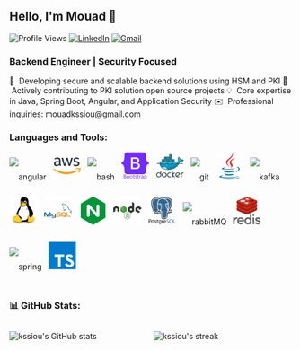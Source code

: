 <h2 align="left">Hello, I'm Mouad 👋</h2>

![Profile Views](https://komarev.com/ghpvc/?username=kssiou&style=flat-square) [![LinkedIn](https://img.shields.io/badge/LinkedIn-%230077B5.svg?style=flat-square&logo=linkedin&logoColor=white)](https://linkedin.com/in/mouadkssiou) [![Gmail](https://img.shields.io/badge/-Gmail-c14438?style=flat-square&logo=Gmail&logoColor=white)](mailto:mouadkssiou@gmail.com)

<h3 align="left">Backend Engineer | Security Focused</h3>
🚀  Developing secure and scalable backend solutions using HSM and PKI
🤝  Actively contributing to PKI solution open source projects
💡  Core expertise in Java, Spring Boot, Angular, and Application Security
✉️  Professional inquiries: mouadkssiou@gmail.com


<h3 align="left">Languages and Tools:</h3>
<p align="left" style="line-height: 70px"> 
  <img src="https://angular.io/assets/images/logos/angular/angular.svg" alt="angular" width="50" height="50"/>&nbsp;&nbsp;
  <img src="https://raw.githubusercontent.com/devicons/devicon/master/icons/amazonwebservices/amazonwebservices-original-wordmark.svg" alt="aws" width="50" height="50"/>&nbsp;&nbsp;
  <img src="https://www.vectorlogo.zone/logos/gnu_bash/gnu_bash-icon.svg" alt="bash" width="50" height="50"/>&nbsp;&nbsp;
  <img src="https://raw.githubusercontent.com/devicons/devicon/master/icons/bootstrap/bootstrap-plain-wordmark.svg" alt="bootstrap" width="50" height="50"/>&nbsp;&nbsp;
  <img src="https://raw.githubusercontent.com/devicons/devicon/master/icons/docker/docker-original-wordmark.svg" alt="docker" width="50" height="50"/>&nbsp;&nbsp;
  <img src="https://www.vectorlogo.zone/logos/git-scm/git-scm-icon.svg" alt="git" width="50" height="50"/>&nbsp;&nbsp;
  <img src="https://raw.githubusercontent.com/devicons/devicon/master/icons/java/java-original.svg" alt="java" width="50" height="50"/>&nbsp;&nbsp;
  <img src="https://www.vectorlogo.zone/logos/apache_kafka/apache_kafka-icon.svg" alt="kafka" width="50" height="50"/>&nbsp;&nbsp;
  <img src="https://raw.githubusercontent.com/devicons/devicon/master/icons/linux/linux-original.svg" alt="linux" width="50" height="50"/>&nbsp;&nbsp;
  <img src="https://raw.githubusercontent.com/devicons/devicon/master/icons/mysql/mysql-original-wordmark.svg" alt="mysql" width="50" height="50"/>&nbsp;&nbsp;
  <img src="https://raw.githubusercontent.com/devicons/devicon/master/icons/nginx/nginx-original.svg" alt="nginx" width="50" height="50"/>&nbsp;&nbsp;
  <img src="https://raw.githubusercontent.com/devicons/devicon/master/icons/nodejs/nodejs-original-wordmark.svg" alt="nodejs" width="50" height="50"/>&nbsp;&nbsp;
  <img src="https://raw.githubusercontent.com/devicons/devicon/master/icons/postgresql/postgresql-original-wordmark.svg" alt="postgresql" width="50" height="50"/>&nbsp;&nbsp;
  <img src="https://www.vectorlogo.zone/logos/rabbitmq/rabbitmq-icon.svg" alt="rabbitMQ" width="50" height="50"/>&nbsp;&nbsp;
  <img src="https://raw.githubusercontent.com/devicons/devicon/master/icons/redis/redis-original-wordmark.svg" alt="redis" width="50" height="50"/>&nbsp;&nbsp;
  <img src="https://www.vectorlogo.zone/logos/springio/springio-icon.svg" alt="spring" width="50" height="50"/>&nbsp;&nbsp;
  <img src="https://raw.githubusercontent.com/devicons/devicon/master/icons/typescript/typescript-original.svg" alt="typescript" width="50" height="50"/>
</p>

<h3>📊 GitHub Stats:</h3>

<div style="display: flex; justify-content: space-between; margin-top: 30px">
  <img src="https://github-readme-stats.vercel.app/api?username=kssiou&hide=stars,issues&show_icons=true&theme=dark&rank_icon=github" alt="kssiou's GitHub stats" style="width: 49%" />
  <img src="https://github-readme-streak-stats.herokuapp.com/?user=kssiou&theme=dark" alt="kssiou's streak" style="width: 49%" />
</div>
